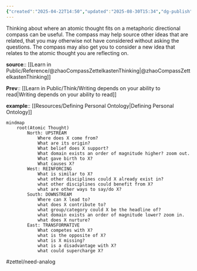 ```yaml
---
{"created":"2025-04-22T14:50","updated":"2025-08-30T15:34","dg-publish":true,"noteIcon":"flower","dg-permalink":"1a1d-compass-of-thoughts","id":"1a1d","dg-path":"Think/Compass of Thoughts can generate ideas or connections.md","permalink":"/1a1d-compass-of-thoughts/","dgPassFrontmatter":true}
---
```



Thinking about where an atomic thought fits on a metaphoric directional compass can be useful. The compass may help source other ideas that are related, that you may otherwise not have considered without asking the questions. The compass may also get you to consider a new idea that relates to the atomic thought you are reflecting on. 

**source**:: [[Learn in Public/Reference/@zhaoCompassZettelkastenThinking\|@zhaoCompassZettelkastenThinking]]

**Prev**:: [[Learn in Public/Think/Writing depends on your ability to read\|Writing depends on your ability to read]]

**example**:: [[Resources/Defining Personal Ontology\|Defining Personal Ontology]]


```mermaid 
mindmap
	root(Atomic Thought)
		North: UPSTREAM
			Where does X come from?
			What are its origin?
			What belief does X support?
			What domain exists an order of magnitude higher? zoom out.
			What gave birth to X?
			What causes X?
		West: REINFORCING
			What is similar to X?
			what other disciplines could X already exist in?
			what other disciplines could benefit from X?
			what are other ways to say/do X?
		South: DOWNSTREAM
			Where can X lead to?
			what does X contribute to?
			what group/category could X be the headline of?
			what domain exists an order of magnitude lower? zoom in.
			what does X nurture?
		East: TRANSFORMATIVE
			What competes with X?
			what is the opposite of X?
			what is X missing?
			what is a disadvantage with X?
			what could supercharge X?
```
#zettel/need-analog 